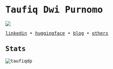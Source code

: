 <samp>
  
# Taufiq Dwi Purnomo
![](https://komarev.com/ghpvc/?username=taufiqdp&style=for-the-badge)

[linkedin](https://www.linkedin.com/in/taufiqdp/) • [huggingface](https://huggingface.co/taufiqdp) • [blog](https://taufiqdp.com) • [others](https://social.taufiqdp.com/)

## Stats

<img src="https://github-readme-stats.vercel.app/api/top-langs/?username=taufiqdp&layout=compact" alt="taufiqdp" />

</samp>
